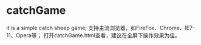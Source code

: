catchGame
=========

it is a simple catch sheep game;
支持主流浏览器，如FireFox、Chrome、IE7-11、Opera等；
打开catchGame.html查看，建议在全屏下操作效果为佳。
